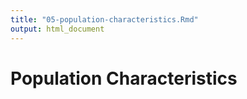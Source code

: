 ```yaml
---
title: "05-population-characteristics.Rmd"
output: html_document
---
```




# Population Characteristics

